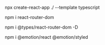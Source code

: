 npx create-react-app ./ --template typescript

npm i react-router-dom 

npm i @types/react-router-dom -D


npm i @emotion/react @emotion/styled